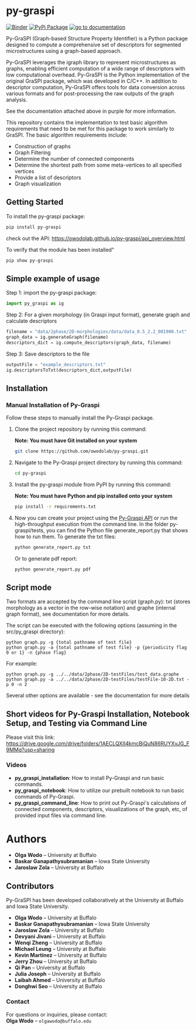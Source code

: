 # py-graspi
[![Binder](https://mybinder.org/badge.svg)](https://mybinder.org/v2/gh/LaibahA/kaggle_PyGraspi/636e1661318a2f54eebcee6e888f423c75bd2959?urlpath=lab%2Ftree%2Fpy-graspi-demo.ipynb) [![PyPi Package](https://img.shields.io/badge/PyPi-package-blue)](https://pypi.org/project/py-graspi/) [![go to documentation](https://img.shields.io/badge/go_to-documentation-purple)](https://owodolab.github.io/py-graspi/)



Py-GraSPI (Graph-based Structure Property Identifier) is a Python package designed to compute a comprehensive set of descriptors for segmented microstructures using a graph-based approach. 

Py-GraSPI leverages the igraph library to represent microstructures as graphs, enabling efficient computation of a wide range of descriptors with low computational overhead. Py-GraSPI is the Python implementation of the original GraSPI package, which was developed in C/C++. In addition to descriptor computation, Py-GraSPI offers tools for data conversion across various formats and for post-processing the raw outputs of the graph analysis.

See the documentation attached above in purple for more information.

This repository contains the implementation to test basic algorithm requirements that need to be met for this package to work similarly to GraSPI.
The basic algorithm requirements include:
  -  Construction of graphs
  -  Graph Filtering
  -  Determine the number of connected components
  -  Determine the shortest path from some meta-vertices to all specified vertices
  -  Provide a list of descriptors
  -  Graph visualization


## Getting Started
To install the py-graspi package:
```bash 
pip install py-graspi
```
check out the API: https://owodolab.github.io/py-graspi/api_overview.html

To verify that the module has been installed"

```bash
pip show py-graspi
```

## Simple example of usage

Step 1: import the py-graspi package: 

```python
import py_graspi as ig
```

Step 2: For a given morphology (in Graspi input format), generate graph and calculate descriptors

```python
filename = "data/2phase/2D-morphologies/data/data_0.5_2.2_001900.txt"
graph_data = ig.generateGraph(filename)
descriptors_dict = ig.compute_descriptors(graph_data, filename)
```

Step 3: Save descriptors to the file 

```python
outputFile = "example_descriptors.txt"
ig.descriptorsToTxt(descriptors_dict,outputFile)
```

## Installation
### Manual Installation of Py-Graspi
Follow these steps to manually install the Py-Graspi package.

1. Clone the project repository by running this command:

   **Note: You must have Git installed on your system**
   ```bash
   git clone https://github.com/owodolab/py-graspi.git
   ```

2. Navigate to the Py-Graspi project directory by running this command:
   ```bash
   cd py-graspi
   ```

3. Install the py-graspi module from PyPI by running this command:

   **Note: You must have Python and pip installed onto your system**
   ```bash
   pip install -r requirements.txt
   ```
   
5. Now you can create your project using the [Py-Graspi API](https://owodolab.github.io/py-graspi/api_overview.html) or run the high-throughput execution from the command line.
   In the folder py-graspi/tests, you can find the Python file generate_report.py that shows how to run them.
   To generate the txt files:
   ```bash
   python generate_report.py txt
   ```
   Or to generate pdf report:
   ```bash
   python generate_report.py pdf
   ```


## Script mode


Two formats are accepted by the command line script (graph.py): txt (stores morphology as a vector in the row-wise notation) and graphe (internal graph format), see documentation for more details. 

The script can be executed with the following options (assuming in the src/py_graspi directory):
  
````
python graph.py -g {total pathname of test file} 
python graph.py -a {total pathname of test file} -p {periodicity flag 0 or 1} -n {phase flag}
````
For example:

```
python graph.py -g ../../data/2phase/2D-testFiles/test_data.graphe
python graph.py -a ../../data/2phase/2D-testFiles/testFile-10-2D.txt -p 0 -n 2
```
Several other options are available - see the documentation for more details

  
## Short videos for Py-Graspi Installation, Notebook Setup, and Testing via Command Line
Please visit this link: https://drive.google.com/drive/folders/1AECLQXII4kmcBiQuN86RUYXvJG_F9MMq?usp=sharing
### Videos
* **py_graspi_installation**: How to install Py-Graspi and run basic commands.
* **py_graspi_notebook**: How to utilize our prebuilt notebook to run basic commands of Py-Graspi.
* **py_graspi_command_line**: How to print out Py-Graspi's calculations of connected components, descriptors, visualizations of the graph, etc, of provided input files via command line.

# Authors
- **Olga Wodo** – University at Buffalo  
- **Baskar Ganapathysubramanian** – Iowa State University  
- **Jaroslaw Zola** – University at Buffalo  


## Contributors
Py-GraSPI has been developed collaboratively at the University at Buffalo and Iowa State University.

- **Olga Wodo** – University at Buffalo  
- **Baskar Ganapathysubramanian** – Iowa State University  
- **Jaroslaw Zola** – University at Buffalo  
- **Devyani Jivani** – University at Buffalo  
- **Wenqi Zheng** – University at Buffalo  
- **Michael Leung** – University at Buffalo  
- **Kevin Martinez** – University at Buffalo  
- **Jerry Zhou** – University at Buffalo  
- **Qi Pan** – University at Buffalo  
- **Julia Joseph** – University at Buffalo  
- **Laibah Ahmed** – University at Buffalo  
- **Donghwi Seo** – University at Buffalo  

### Contact
For questions or inquiries, please contact:  
**Olga Wodo** – `olgawodo@buffalo.edu`
